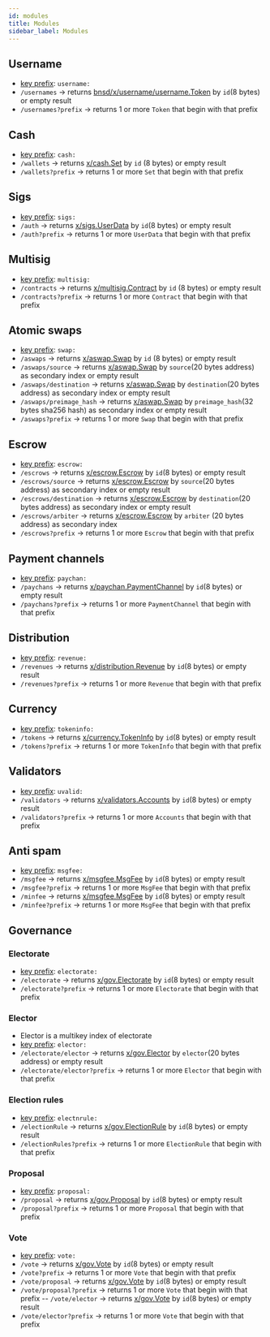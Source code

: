 ```yaml
---
id: modules
title: Modules
sidebar_label: Modules
---
```


## Username

- [key prefix](https://github.com/iov-one/weave/blob/v0.18.0/cmd/bnsd/x/username/model.go#L73): `username:`
- `/usernames` -> returns [bnsd/x/username/username.Token](https://github.com/iov-one/weave/blob/v0.18.0/cmd/bnsd/x/username/codec.proto#L7-L26) by `id`(8 bytes) or empty result
- `/usernames?prefix` -> returns 1 or more `Token` that begin with that prefix

## Cash

- [key prefix](https://github.com/iov-one/weave/blob/v0.18.0/x/cash/model.go#L18): `cash:`
- `/wallets` -> returns [x/cash.Set](https://github.com/iov-one/weave/blob/v0.18.0/x/cash/codec.proto#L11-L14) by `id` (8 bytes) or empty result
- `/wallets?prefix` -> returns 1 or more `Set` that begin with that prefix

## Sigs

- [key prefix](https://github.com/iov-one/weave/blob/v0.18.0/x/sigs/model.go#L117): `sigs:`
- `/auth` -> returns [x/sigs.UserData](https://github.com/iov-one/weave/blob/v0.18.0/spec/proto/x/sigs/codec.proto#L13-L17) by `id`(8 bytes) or empty result
- `/auth?prefix` -> returns 1 or more `UserData` that begin with that prefix

## Multisig

- [key prefix](https://github.com/iov-one/weave/blob/v0.18.0/x/multisig/model.go#L86): `multisig:`
- `/contracts` -> returns [x/multisig.Contract](https://github.com/iov-one/weave/blob/v0.18.0/x/multisig/codec.proto#L8-L21) by `id` (8 bytes) or empty result
- `/contracts?prefix` -> returns 1 or more `Contract` that begin with that prefix

## Atomic swaps

- [key prefix](https://github.com/iov-one/weave/blob/v0.18.0/x/aswap/model.go#L85): `swap:`
- `/aswaps` -> returns [x/aswap.Swap](https://github.com/iov-one/weave/blob/v0.18.0/x/aswap/codec.proto#L9-L29) by `id` (8 bytes) or empty result
- `/aswaps/source` -> returns [x/aswap.Swap](https://github.com/iov-one/weave/blob/v0.18.0/x/aswap/codec.proto#L9-L29) by `source`(20 bytes address) as secondary index or empty result
- `/aswaps/destination` -> returns [x/aswap.Swap](https://github.com/iov-one/weave/blob/v0.18.0/x/aswap/codec.proto#L9-L29) by `destination`(20 bytes address) as secondary index or empty result
- `/aswaps/preimage_hash` -> returns [x/aswap.Swap](https://github.com/iov-one/weave/blob/v0.18.0/x/aswap/codec.proto#L9-L29) by `preimage_hash`(32 bytes sha256 hash) as secondary index or empty result
- `/aswaps?prefix` -> returns 1 or more `Swap` that begin with that prefix

## Escrow

- [key prefix](https://github.com/iov-one/weave/blob/v0.18.0/x/escrow/model.go#L113): `escrow:`
- `/escrows` -> returns [x/escrow.Escrow](https://github.com/iov-one/weave/blob/v0.18.0/x/escrow/codec.proto#L9-L28) by `id`(8 bytes) or empty result
- `/escrows/source` -> returns [x/escrow.Escrow](https://github.com/iov-one/weave/blob/v0.18.0/x/escrow/codec.proto#L9-L28) by `source`(20 bytes address) as secondary index or empty result
- `/escrows/destination` -> returns [x/escrow.Escrow](https://github.com/iov-one/weave/blob/v0.18.0/x/escrow/codec.proto#L9-L28) by `destination`(20 bytes address) as secondary index or empty result
- `/escrows/arbiter` -> returns [x/escrow.Escrow](https://github.com/iov-one/weave/blob/v0.18.0/x/escrow/codec.proto#L9-L28) by `arbiter` (20 bytes address) as secondary index
- `/escrows?prefix` -> returns 1 or more `Escrow` that begin with that prefix

## Payment channels

- [key prefix](https://github.com/iov-one/weave/blob/v0.18.0/x/paychan/model.go#L67): `paychan:`
- `/paychans` -> returns [x/paychan.PaymentChannel](https://github.com/iov-one/weave/blob/v0.18.0/x/paychan/codec.proto#L10-L36) by `id`(8 bytes) or empty result
- `/paychans?prefix` -> returns 1 or more `PaymentChannel` that begin with that prefix

## Distribution

- [key prefix](https://github.com/iov-one/weave/blob/v0.18.0/x/distribution/model.go#L110): `revenue:`
- `/revenues` -> returns [x/distribution.Revenue](https://github.com/iov-one/weave/blob/v0.18.0/x/distribution/codec.proto#L8-L20) by `id`(8 bytes) or empty result
- `/revenues?prefix` -> returns 1 or more `Revenue` that begin with that prefix

## Currency

- [key prefix](https://github.com/iov-one/weave/blob/v0.18.0/x/currency/model.go#L55): `tokeninfo:`
- `/tokens` -> returns [x/currency.TokenInfo](https://github.com/iov-one/weave/blob/v0.18.0/x/currency/codec.proto#L7-L12) by `id`(8 bytes) or empty result
- `/tokens?prefix` -> returns 1 or more `TokenInfo` that begin with that prefix

## Validators

- [key prefix](https://github.com/iov-one/weave/blob/v0.18.0/x/validators/model.go#L16): `uvalid:`
- `/validators` -> returns [x/validators.Accounts](https://github.com/iov-one/weave/blob/v0.18.0/x/validators/codec.proto#L14-L18) by `id`(8 bytes) or empty result
- `/validators?prefix` -> returns 1 or more `Accounts` that begin with that prefix

## Anti spam

- [key prefix](https://github.com/iov-one/weave/blob/v0.18.0/x/msgfee/model.go#L48): `msgfee:`
- `/msgfee` -> returns [x/msgfee.MsgFee](https://github.com/iov-one/weave/blob/v0.18.0/x/msgfee/codec.proto#L9-L16) by `id`(8 bytes) or empty result
- `/msgfee?prefix` -> returns 1 or more `MsgFee` that begin with that prefix
- `/minfee` -> returns [x/msgfee.MsgFee](https://github.com/iov-one/weave/blob/v0.18.0/x/msgfee/codec.proto#L9-L16) by `id`(8 bytes) or empty result
- `/minfee?prefix` -> returns 1 or more `MsgFee` that begin with that prefix

## Governance

### Electorate

- [key prefix](https://github.com/iov-one/weave/blob/v0.18.0/x/gov/bucket.go#L17): `electorate:`
- `/electorate` -> returns [x/gov.Electorate](https://github.com/iov-one/weave/blob/v0.18.0/x/gov/codec.proto#L9-L24) by `id`(8 bytes) or empty result
- `/electorate?prefix` -> returns 1 or more `Electorate` that begin with that prefix

### Elector

- Elector is a multikey index of electorate
- [key prefix](https://github.com/iov-one/weave/blob/v0.18.0/x/gov/bucket.go#L18): `elector:`
- `/electorate/elector` -> returns [x/gov.Elector](https://github.com/iov-one/weave/blob/v0.18.0/x/gov/codec.proto#L24-L32) by `elector`(20 bytes address) or empty result
- `/electorate/elector?prefix` -> returns 1 or more `Elector` that begin with that prefix

### Election rules

- [key prefix](https://github.com/iov-one/weave/blob/v0.18.0/x/gov/bucket.go#L51): `electnrule:`
- `/electionRule` -> returns [x/gov.ElectionRule](https://github.com/iov-one/weave/blob/v0.18.0/x/gov/codec.proto#L33-L63) by `id`(8 bytes) or empty result
- `/electionRules?prefix` -> returns 1 or more `ElectionRule` that begin with that prefix

### Proposal

- [key prefix](https://github.com/iov-one/weave/blob/v0.18.0/x/gov/bucket.go#L77): `proposal:`
- `/proposal` -> returns [x/gov.Proposal](https://github.com/iov-one/weave/blob/v0.18.0/x/gov/codec.proto#L78-L116) by `id`(8 bytes) or empty result
- `/proposal?prefix` -> returns 1 or more `Proposal` that begin with that prefix

### Vote

- [key prefix](https://github.com/iov-one/weave/blob/v0.18.0/x/gov/bucket.go#L186): `vote:`
- `/vote` -> returns [x/gov.Vote](https://github.com/iov-one/weave/blob/v0.18.0/x/gov/codec.proto#L169-L179) by `id`(8 bytes) or empty result
- `/vote?prefix` -> returns 1 or more `Vote` that begin with that prefix
- `/vote/proposal` -> returns [x/gov.Vote](https://github.com/iov-one/weave/blob/v0.18.0/x/gov/codec.proto#L169-L179) by `id`(8 bytes) or empty result
- `/vote/proposal?prefix` -> returns 1 or more `Vote` that begin with that prefix
  -- `/vote/elector` -> returns [x/gov.Vote](https://github.com/iov-one/weave/blob/v0.18.0/x/gov/codec.proto#L169-L179) by `id`(8 bytes) or empty result
- `/vote/elector?prefix` -> returns 1 or more `Vote` that begin with that prefix
